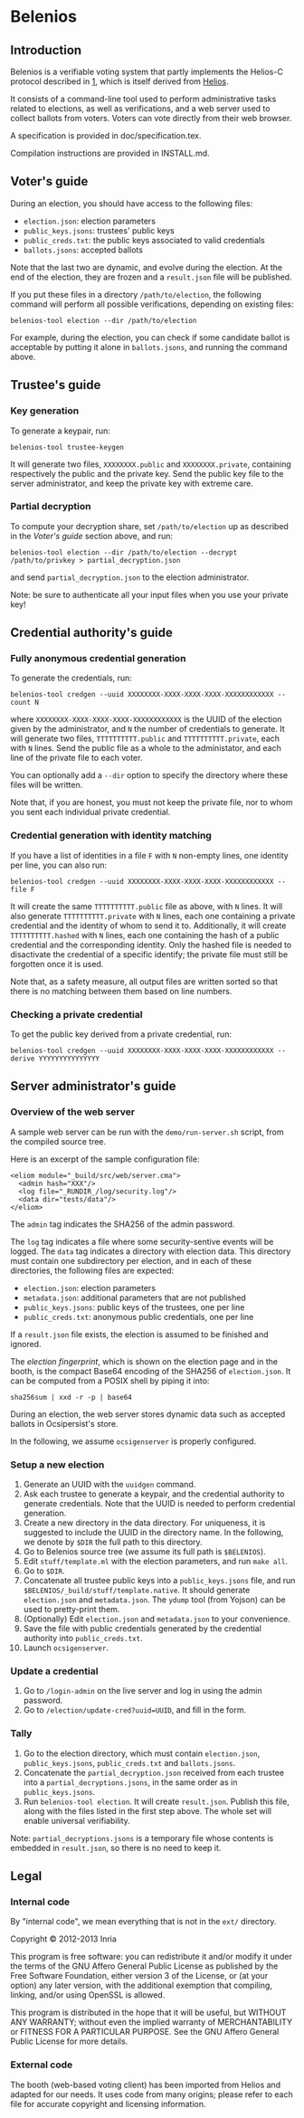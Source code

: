 Belenios
========


Introduction
------------

Belenios is a verifiable voting system that partly implements the
Helios-C protocol described in [1], which is itself derived from
[Helios](http://vote.heliosvoting.org).

[1]: http://eprint.iacr.org/2013/177

It consists of a command-line tool used to perform administrative
tasks related to elections, as well as verifications, and a web server
used to collect ballots from voters. Voters can vote directly from
their web browser.

A specification is provided in doc/specification.tex.

Compilation instructions are provided in INSTALL.md.


Voter's guide
-------------

During an election, you should have access to the following files:

 * `election.json`: election parameters
 * `public_keys.jsons`: trustees' public keys
 * `public_creds.txt`: the public keys associated to valid credentials
 * `ballots.jsons`: accepted ballots

Note that the last two are dynamic, and evolve during the election. At
the end of the election, they are frozen and a `result.json` file will
be published.

If you put these files in a directory `/path/to/election`, the following
command will perform all possible verifications, depending on existing
files:

    belenios-tool election --dir /path/to/election

For example, during the election, you can check if some candidate
ballot is acceptable by putting it alone in `ballots.jsons`, and
running the command above.


Trustee's guide
---------------

### Key generation

To generate a keypair, run:

    belenios-tool trustee-keygen

It will generate two files, `XXXXXXXX.public` and `XXXXXXXX.private`,
containing respectively the public and the private key. Send the
public key file to the server administrator, and keep the private key
with extreme care.

### Partial decryption

To compute your decryption share, set `/path/to/election` up as
described in the _Voter's guide_ section above, and run:

    belenios-tool election --dir /path/to/election --decrypt /path/to/privkey > partial_decryption.json

and send `partial_decryption.json` to the election
administrator.

Note: be sure to authenticate all your input files when you use your
private key!


Credential authority's guide
----------------------------

### Fully anonymous credential generation

To generate the credentials, run:

    belenios-tool credgen --uuid XXXXXXXX-XXXX-XXXX-XXXX-XXXXXXXXXXXX --count N

where `XXXXXXXX-XXXX-XXXX-XXXX-XXXXXXXXXXXX` is the UUID of the
election given by the administrator, and `N` the number of credentials
to generate. It will generate two files, `TTTTTTTTTT.public` and
`TTTTTTTTTT.private`, each with `N` lines. Send the public file as a
whole to the administator, and each line of the private file to each
voter.

You can optionally add a `--dir` option to specify the directory where
these files will be written.

Note that, if you are honest, you must not keep the private file, nor
to whom you sent each individual private credential.

### Credential generation with identity matching

If you have a list of identities in a file `F` with `N` non-empty
lines, one identity per line, you can also run:

    belenios-tool credgen --uuid XXXXXXXX-XXXX-XXXX-XXXX-XXXXXXXXXXXX --file F

It will create the same `TTTTTTTTTT.public` file as above, with `N`
lines. It will also generate `TTTTTTTTTT.private` with `N` lines, each
one containing a private credential and the identity of whom to send
it to. Additionally, it will create `TTTTTTTTTT.hashed` with `N`
lines, each one containing the hash of a public credential and the
corresponding identity. Only the hashed file is needed to disactivate
the credential of a specific identify; the private file must still be
forgotten once it is used.

Note that, as a safety measure, all output files are written sorted so
that there is no matching between them based on line numbers.

### Checking a private credential

To get the public key derived from a private credential, run:

    belenios-tool credgen --uuid XXXXXXXX-XXXX-XXXX-XXXX-XXXXXXXXXXXX --derive YYYYYYYYYYYYYYY


Server administrator's guide
----------------------------

### Overview of the web server

A sample web server can be run with the `demo/run-server.sh` script,
from the compiled source tree.

Here is an excerpt of the sample configuration file:

    <eliom module="_build/src/web/server.cma">
      <admin hash="XXX"/>
      <log file="_RUNDIR_/log/security.log"/>
      <data dir="tests/data"/>
    </eliom>

The `admin` tag indicates the SHA256 of the admin password.

The `log` tag indicates a file where some security-sentive events will
be logged. The `data` tag indicates a directory with election
data. This directory must contain one subdirectory per election, and
in each of these directories, the following files are expected:

 * `election.json`: election parameters
 * `metadata.json`: additional parameters that are not published
 * `public_keys.jsons`: public keys of the trustees, one per line
 * `public_creds.txt`: anonymous public credentials, one per line

If a `result.json` file exists, the election is assumed to be finished
and ignored.

The *election fingerprint*, which is shown on the election page and in
the booth, is the compact Base64 encoding of the SHA256 of
`election.json`. It can be computed from a POSIX shell by piping it
into:

    sha256sum | xxd -r -p | base64

During an election, the web server stores dynamic data such as
accepted ballots in Ocsipersist's store.

In the following, we assume `ocsigenserver` is properly configured.

### Setup a new election

 1.  Generate an UUID with the `uuidgen` command.
 2.  Ask each trustee to generate a keypair, and the credential
     authority to generate credentials. Note that the UUID is needed
     to perform credential generation.
 3.  Create a new directory in the data directory. For uniqueness, it
     is suggested to include the UUID in the directory name. In the
     following, we denote by `$DIR` the full path to this directory.
 4.  Go to Belenios source tree (we assume its full path is
     `$BELENIOS`).
 5.  Edit `stuff/template.ml` with the election parameters, and run
     `make all`.
 6.  Go to `$DIR`.
 7.  Concatenate all trustee public keys into a `public_keys.jsons`
     file, and run `$BELENIOS/_build/stuff/template.native`. It should
     generate `election.json` and `metadata.json`. The `ydump` tool
     (from Yojson) can be used to pretty-print them.
 8.  (Optionally) Edit `election.json` and `metadata.json` to your
     convenience.
 9.  Save the file with public credentials generated by the credential
     authority into `public_creds.txt`.
 10. Launch `ocsigenserver`.

### Update a credential

 1. Go to `/login-admin` on the live server and log in using the admin
    password.
 2. Go to `/election/update-cred?uuid=UUID`, and fill in the form.

### Tally

 1. Go to the election directory, which must contain `election.json`,
    `public_keys.jsons`, `public_creds.txt` and `ballots.jsons`.
 2. Concatenate the `partial_decryption.json` received from each
    trustee into a `partial_decryptions.jsons`, in the same order as in
    `public_keys.jsons`.
 3. Run `belenios-tool election`.  It will create
    `result.json`. Publish this file, along with the files listed in
    the first step above. The whole set will enable universal
    verifiability.

Note: `partial_decryptions.jsons` is a temporary file whose contents
is embedded in `result.json`, so there is no need to keep it.


Legal
-----

### Internal code

By "internal code", we mean everything that is not in the `ext/`
directory.

Copyright © 2012-2013 Inria

This program is free software: you can redistribute it and/or modify
it under the terms of the GNU Affero General Public License as
published by the Free Software Foundation, either version 3 of the
License, or (at your option) any later version, with the additional
exemption that compiling, linking, and/or using OpenSSL is allowed.

This program is distributed in the hope that it will be useful, but
WITHOUT ANY WARRANTY; without even the implied warranty of
MERCHANTABILITY or FITNESS FOR A PARTICULAR PURPOSE.  See the GNU
Affero General Public License for more details.

### External code

The booth (web-based voting client) has been imported from Helios and
adapted for our needs. It uses code from many origins; please refer to
each file for accurate copyright and licensing information.
